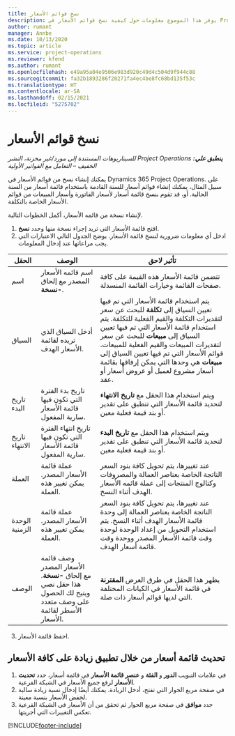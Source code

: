 ```yaml
---
title: نسخ قوائم الأسعار
description: يوفر هذا الموضوع معلومات حول كيفية نسخ قوائم الأسعار في Project Operations.
author: rumant
manager: Annbe
ms.date: 10/13/2020
ms.topic: article
ms.service: project-operations
ms.reviewer: kfend
ms.author: rumant
ms.openlocfilehash: e49a95a04e9506e983d920c49d4c504d9f944c88
ms.sourcegitcommit: fa32b1893286f20271fa4ec4be8fc68bd135f53c
ms.translationtype: HT
ms.contentlocale: ar-SA
ms.lasthandoff: 02/15/2021
ms.locfileid: "5275702"
---
```

# <a name="copy-price-lists"></a>نسخ قوائم الأسعار

_**ينطبق علي:** ‏‫Project Operations للسيناريوهات المستندة إلى مورد/غير مخزنة‬، ‏‫النشر الخفيف – التعامل مع الفواتير الأولية‬_

يمكنك إنشاء نسخ من قوائم الأسعار في Dynamics 365 Project Operations. على سبيل المثال، يمكنك إنشاء قوائم أسعار للسنة القادمة باستخدام قائمة أسعار من السنة الحالية.  أو، قد تقوم بنسخ قائمة أسعار لأسعار الفاتورة وأسعار المبيعات من قوائم الأسعار الخاصة بالتكلفة. 

لإنشاء نسخة من قائمه الأسعار، أكمل الخطوات التالية.

1. افتح قائمة الأسعار التي تريد إجراء نسخة منها وحدد **نسخ**.
2. ادخل أي معلومات ضرورية لنسخ قائمة الأسعار. يوضح الجدول التالي الاعتبارات التي يجب مراعاتها عند إدخال المعلومات.

| الحقل | ‏‏الوصف | تأثير لاحق |
| --- | --- | --- |
| اسم | اسم قائمه الأسعار المصدر مع إلحاق **-نسخة**. | تتضمن قائمة الأسعار هذه القيمة على كافة صفحات القائمة وخيارات القائمة المنسدلة. |
| السياق | أدخل السياق الذي تريده لقائمة الأسعار الهدف. | يتم استخدام قائمة الأسعار التي تم فيها تعيين السياق إلى **تكلفة** للبحث عن سعر لتقديرات التكلفة والقيم الفعلية للتكلفة. يتم استخدام قائمة الأسعار التي تم فيها تعيين السياق إلى **مبيعات** للبحث عن سعر لتقديرات المبيعات والقيم الفعلية للمبيعات. قوائم الأسعار التي تم فيها تعيين السياق إلى **مبيعات** هي وحدها التي يمكن إرفاقها بقائمة أسعار مشروع لعميل أو عروض أسعار أو عقد. |
| تاريخ البدء | تاريخ بدء الفترة التي تكون فيها قائمة الأسعار سارية المفعول. | ويتم استخدام هذا الحقل مع **تاريخ الانتهاء** لتحديد قائمة الأسعار التي تنطبق على تقدير أو بند قيمة فعلية معين. |
| تاريخ الانتهاء | تاريخ انتهاء الفترة التي تكون فيها قائمة الأسعار سارية المفعول. | ويتم استخدام هذا الحقل مع **تاريخ البدء** لتحديد قائمة الأسعار التي تنطبق على تقدير أو بند قيمة فعلية معين. |
| ‏‏العملة | عملة قائمة الأسعار المصدر. يمكن تغيير هذه العملة. | عند تغييرها، يتم تحويل كافة بنود السعر الناتجة الخاصة بعناصر العمالة والمصروفات وكتالوج المنتجات إلى عملة قائمه الأسعار الهدف أثناء النسخ. |
| الوحدة الزمنية | عملة قائمة الأسعار المصدر. يمكن تغيير هذه العملة. | عند تغييرها، يتم تحويل كافة بنود السعر الناتجة الخاصة بعناصر العمالة إلى وحدة قائمة الأسعار الهدف أثناء النسخ. يتم استخدام التحويل من إعداد الوحدة لوحدة وقت قائمة الأسعار المصدر ووحدة وقت قائمة أسعار الهدف. |
| ‏‏الوصف | وصف قائمه الأسعار المصدر مع إلحاق **-نسخة**. هذا حقل نصي ويتيح لك الحصول على وصف متعدد الأسطر لقائمة الأسعار. | يظهر هذا الحقل في طرق العرض **المقترنة** في قائمة الأسعار في الكيانات المختلفة التي لديها قوائم أسعار ذات صلة. |

3. احفظ قائمة الأسعار. 

## <a name="update-a-price-list-by-applying-a-mark-up-to-all-the-prices"></a>تحديث قائمة أسعار من خلال تطبيق زيادة على كافة الأسعار

1. في علامات التبويب **الدور** و **الفئة** و **عنصر قائمة الأسعار** في قائمة أسعار، حدد **تحديث الأسعار** لرفع جميع الأسعار في الشبكة الفرعية. 
2. في صفحة مربع الحوار التي تفتح، أدخل الزيادة. يمكنك أيضًا إدخال نسبة زيادة سالبة لخفض الأسعار بنسبة معينة. 
3. حدد **موافق** في صفحة مربع الحوار ثم تحقق من أن الأسعار في الشبكة الفرعية تعكس التغييرات التي أجريتها.


[!INCLUDE[footer-include](../includes/footer-banner.md)]
